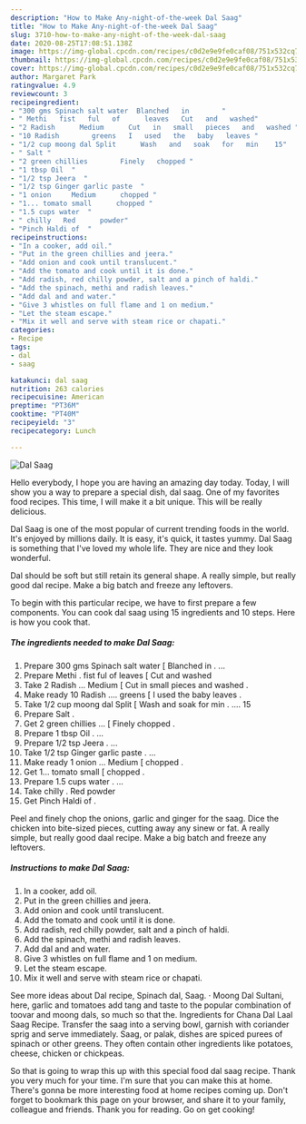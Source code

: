 ```yaml
---
description: "How to Make Any-night-of-the-week Dal Saag"
title: "How to Make Any-night-of-the-week Dal Saag"
slug: 3710-how-to-make-any-night-of-the-week-dal-saag
date: 2020-08-25T17:08:51.138Z
image: https://img-global.cpcdn.com/recipes/c0d2e9e9fe0caf08/751x532cq70/dal-saag-recipe-main-photo.jpg
thumbnail: https://img-global.cpcdn.com/recipes/c0d2e9e9fe0caf08/751x532cq70/dal-saag-recipe-main-photo.jpg
cover: https://img-global.cpcdn.com/recipes/c0d2e9e9fe0caf08/751x532cq70/dal-saag-recipe-main-photo.jpg
author: Margaret Park
ratingvalue: 4.9
reviewcount: 3
recipeingredient:
- "300 gms Spinach salt water  Blanched   in        "
- " Methi   fist   ful   of      leaves   Cut   and   washed"
- "2 Radish      Medium      Cut   in   small   pieces   and   washed "
- "10 Radish        greens   I   used   the   baby   leaves "
- "1/2 cup moong dal Split      Wash   and   soak   for   min    15"
- " Salt "
- "2 green chillies        Finely   chopped "
- "1 tbsp Oil  "
- "1/2 tsp Jeera  "
- "1/2 tsp Ginger garlic paste  "
- "1 onion     Medium      chopped "
- "1... tomato small      chopped "
- "1.5 cups water  "
- " chilly   Red      powder"
- "Pinch Haldi of  "
recipeinstructions:
- "In a cooker, add oil."
- "Put in the green chillies and jeera."
- "Add onion and cook until translucent."
- "Add the tomato and cook until it is done."
- "Add radish, red chilly powder, salt and a pinch of haldi."
- "Add the spinach, methi and radish leaves."
- "Add dal and and water."
- "Give 3 whistles on full flame and 1 on medium."
- "Let the steam escape."
- "Mix it well and serve with steam rice or chapati."
categories:
- Recipe
tags:
- dal
- saag

katakunci: dal saag 
nutrition: 263 calories
recipecuisine: American
preptime: "PT36M"
cooktime: "PT40M"
recipeyield: "3"
recipecategory: Lunch

---
```



![Dal Saag](https://img-global.cpcdn.com/recipes/c0d2e9e9fe0caf08/751x532cq70/dal-saag-recipe-main-photo.jpg)

Hello everybody, I hope you are having an amazing day today. Today, I will show you a way to prepare a special dish, dal saag. One of my favorites food recipes. This time, I will make it a bit unique. This will be really delicious.

Dal Saag is one of the most popular of current trending foods in the world. It's enjoyed by millions daily. It is easy, it's quick, it tastes yummy. Dal Saag is something that I've loved my whole life. They are nice and they look wonderful.

Dal should be soft but still retain its general shape. A really simple, but really good dal recipe. Make a big batch and freeze any leftovers.


To begin with this particular recipe, we have to first prepare a few components. You can cook dal saag using 15 ingredients and 10 steps. Here is how you cook that.

<!--inarticleads1-->

##### The ingredients needed to make Dal Saag:

1. Prepare 300 gms Spinach salt water [ Blanched   in       . ...
1. Prepare  Methi .  fist   ful   of      leaves  [ Cut   and   washed
1. Take 2 Radish ...     Medium     [ Cut   in   small   pieces   and   washed .
1. Make ready 10 Radish ....       greens  [ I   used   the   baby   leaves .
1. Take 1/2 cup moong dal Split     [ Wash   and   soak   for   min . ....  15
1. Prepare  Salt .
1. Get 2 green chillies ...      [ Finely   chopped .
1. Prepare 1 tbsp Oil . ...
1. Prepare 1/2 tsp Jeera . ...
1. Take 1/2 tsp Ginger garlic paste . ...
1. Make ready 1 onion ...    Medium     [ chopped .
1. Get 1... tomato small     [ chopped .
1. Prepare 1.5 cups water . ...
1. Take  chilly .  Red      powder
1. Get Pinch Haldi of  .


Peel and finely chop the onions, garlic and ginger for the saag. Dice the chicken into bite-sized pieces, cutting away any sinew or fat. A really simple, but really good daal recipe. Make a big batch and freeze any leftovers. 

<!--inarticleads2-->

##### Instructions to make Dal Saag:

1. In a cooker, add oil.
1. Put in the green chillies and jeera.
1. Add onion and cook until translucent.
1. Add the tomato and cook until it is done.
1. Add radish, red chilly powder, salt and a pinch of haldi.
1. Add the spinach, methi and radish leaves.
1. Add dal and and water.
1. Give 3 whistles on full flame and 1 on medium.
1. Let the steam escape.
1. Mix it well and serve with steam rice or chapati.


See more ideas about Dal recipe, Spinach dal, Saag. · Moong Dal Sultani, here, garlic and tomatoes add tang and taste to the popular combination of toovar and moong dals, so much so that the. Ingredients for Chana Dal Laal Saag Recipe. Transfer the saag into a serving bowl, garnish with coriander sprig and serve immediately. Saag, or palak, dishes are spiced purees of spinach or other greens. They often contain other ingredients like potatoes, cheese, chicken or chickpeas. 

So that is going to wrap this up with this special food dal saag recipe. Thank you very much for your time. I'm sure that you can make this at home. There's gonna be more interesting food at home recipes coming up. Don't forget to bookmark this page on your browser, and share it to your family, colleague and friends. Thank you for reading. Go on get cooking!
